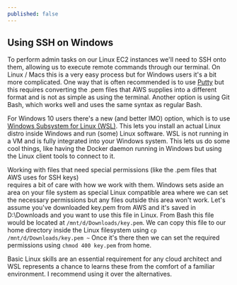 ```yaml
---
published: false
---
```

## Using SSH on Windows

To perform admin tasks on our Linux EC2 instances we'll need to SSH onto them, allowing us to execute remote commands through our terminal. On Linux / Macs this is a very easy process but for Windows users it's a bit more complicated. One way that is often recommended is to use [Putty](https://www.putty.org/) but this requires converting the .pem files that AWS supplies into a different format and is not as simple as using the terminal. Another option is using Git Bash, which works well and uses the same syntax as regular Bash.

For Windows 10 users there's a new (and better IMO) option, which is to use [Windows Subsystem for Linux (WSL)](https://docs.microsoft.com/en-us/windows/wsl/install-win10). This lets you install an actual Linux distro inside Windows and run (some) Linux software. WSL is not running in a VM and is fully integrated into your Windows system. This lets us do some cool things, like having the Docker daemon running in Windows but using the Linux client tools to connect to it.

Working with files that need special permissions (like the .pem files that AWS uses for SSH keys)  
requires a bit of care with how we work with them. Windows sets aside an area on your file system as special Linux compatible area where we can set the necessary permissions but any files outside this area won't work.
Let's assume you've downloaded key.pem from AWS and it's saved in D:\Downloads and you want to use this file in Linux. From Bash this file would be located at `/mnt/d/Downloads/key.pem`. We can copy this file to our home directory inside the Linux filesystem using `cp /mnt/d/Downloads/key.pem ~` Once it's there then we can set the required permissions using `chmod 400 key.pem` from home.

Basic Linux skills are an essential requirement for any cloud architect and WSL represents a chance to learns these from the comfort of a familiar environment. I recommend using it over the alternatives.